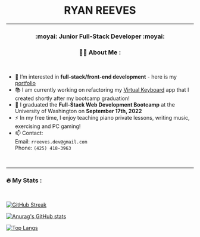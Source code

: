 <div id="header" align="center"><h1 border-bottom="none">RYAN REEVES<br>
<img src="https://komarev.com/ghpvc/?username=rreeves1996&style=flat-square&color=blue" alt=""/></h1>

</div>

---
<div align="center">
  
<h3> :moyai:  Junior Full-Stack Developer :moyai: </h3>
  
### 👨‍💻 About Me :

</div>
<br>



- 👀 I’m interested in <strong>full-stack/front-end development</strong> - here is my [portfolio](https://rreeves.dev/)
- 📚 I am currently working on refactoring my [Virtual Keyboard](https://github.com/rreeves1996/virtual-keyboard) app that I created shortly after my bootcamp graduation!
- 🌱 I graduated the <strong>Full-Stack Web Development Bootcamp</strong> at the University of Washington on <strong>September 17th, 2022</strong>
- ⚡ In my free time, I enjoy teaching piano private lessons, writing music, exercising and PC gaming!
- 📫 Contact:
<br>  Email: `rreeves.dev@gmail.com`
<br>  Phone: `(425) 418-3963`
<br>  

---

### :fire: My Stats :
<br>

[![GitHub Streak](http://github-readme-streak-stats.herokuapp.com?user=rreeves1996&theme=dark&background=000000)](https://git.io/streak-stats)

[![Anurag's GitHub stats](https://github-readme-stats-git-masterrstaa-rickstaa.vercel.app/api?username=rreeves1996&theme=vision-friendly-dark)](https://github.com/anuraghazra/github-readme-stats)

[![Top Langs](https://github-readme-stats.vercel.app/api/top-langs/?username=rreeves1996&theme=vision-friendly-dark)](https://github.com/anuraghazra/github-readme-stats)
  
